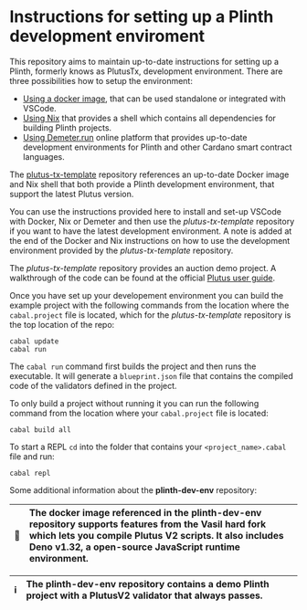 # Instructions for setting up a Plinth development enviroment 

This repository aims to maintain up-to-date instructions for setting up a Plinth, formerly knows as PlutusTx, development environment. There are three possibilities how to setup the environment:  
* [Using a docker image](https://github.com/iohkedu/plutus-dev-env/blob/main/instructions/using-docker.md), that can be used standalone or integrated with VSCode. 
* [Using Nix](https://github.com/iohkedu/plutus-dev-env/blob/main/instructions/using-nix.md) that provides a shell which contains all dependencies for building Plinth projects. 
* [Using Demeter.run](https://github.com/iohkedu/plutus-dev-env/blob/main/instructions/using-demeter-run.md) online platform that provides up-to-date development environments for Plinth and other Cardano smart contract languages. 

The [plutus-tx-template](https://github.com/IntersectMBO/plutus-tx-template/tree/main) repository references an up-to-date Docker image and Nix shell that both provide a Plinth development environment, that support the latest Plutus version. 

You can use the instructions provided here to install and set-up VSCode with Docker, Nix or Demeter and then use the *plutus-tx-template* repository if you want to have the latest development environment. A note is added at the end of the Docker and Nix instructions on how to use the development environment provided by the *plutus-tx-template* repository. 

The *plutus-tx-template* repository provides an auction demo project. A walkthrough of the code can be found at the official [Plutus user guide](https://plutus.cardano.intersectmbo.org/docs/category/example-an-auction-smart-contract).  

Once you have set up your developement environment you can build the example project with the following commands from the location where the `cabal.project` file is located, which for the *plutus-tx-template* repository is the top location of the repo: 
```console
cabal update
cabal run
```

The `cabal run` command first builds the project and then runs the executable. It will generate a `blueprint.json` file that contains the compiled code of the 
validators defined in the project. 

To only build a project without running it you can run the following command from the location where your `cabal.project` file is located:
```console
cabal build all
```

To start a REPL `cd` into the folder that contains your `<project_name>.cabal` file and run: 
```console
cabal repl
```

Some additional information about the **plinth-dev-env** repository: 

| :whale:       | The docker image referenced in the **plinth-dev-env** repository supports features from the **Vasil hard fork** which lets you compile Plutus V2 scripts. It also includes Deno v1.32, a open-source JavaScript runtime environment. |  
|---------------|:----------------------------------------------------------------------------------------------------------------------------------------------------------------------------------------------------------------------------------------|  

| :information_source: | The **plinth-dev-env** repository contains a demo Plinth project with a PlutusV2 validator that always passes. |  
|----------------------|:---------------------------------------------------------------------------------------------------------------|  
